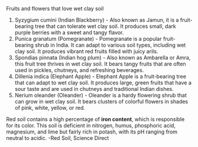 Fruits and flowers that love wet clay soil
1. Syzygium cumini (Indian Blackberry) - Also known as Jamun, it is a fruit-bearing tree that can tolerate wet clay soil. It produces small, dark purple berries with a sweet and tangy flavor.
2. Punica granatum (Pomegranate) - Pomegranate is a popular fruit-bearing shrub in India. It can adapt to various soil types, including wet clay soil. It produces vibrant red fruits filled with juicy arils.
3. Spondias pinnata (Indian hog plum) - Also known as Ambarella or Amra, this fruit tree thrives in wet clay soil. It bears tangy fruits that are often used in pickles, chutneys, and refreshing beverages.
7. Dillenia indica (Elephant Apple) - Elephant Apple is a fruit-bearing tree that can adapt to wet clay soil. It produces large, green fruits that have a sour taste and are used in chutneys and traditional Indian dishes.
8. Nerium oleander (Oleander) - Oleander is a hardy flowering shrub that can grow in wet clay soil. It bears clusters of colorful flowers in shades of pink, white, yellow, or red.


Red soil contains a high percentage of **iron content**, which is responsible for its color. This soil is deficient in nitrogen, humus, phosphoric acid, magnesium, and lime but fairly rich in potash, with its pH ranging from neutral to acidic.
-Red Soil, Science Direct

